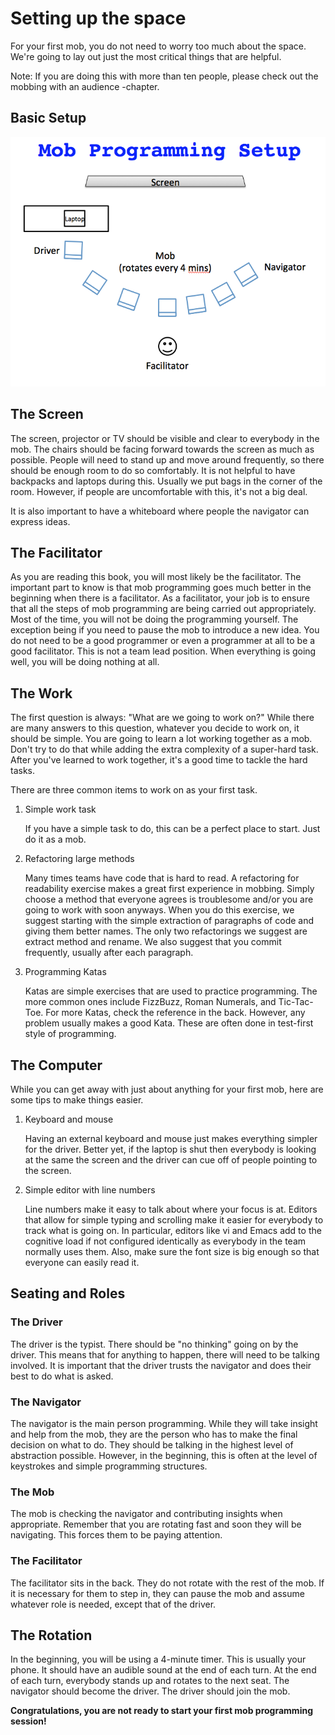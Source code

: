# Setting up the space

For your first mob, you do not need to worry too much about the space. We're going to lay out just the most critical things that are helpful.

Note: If you are doing this with more than ten people, please check out the mobbing with an audience -chapter.

## Basic Setup

![Mob Programming Setup](images/MobProgrammingSetup.png)

## The Screen

The screen, projector or TV should be visible and clear to everybody in the mob. The chairs should be facing forward towards the screen as much as possible. People will need to stand up and move around frequently, so there should be enough room to do so comfortably. It is not helpful to have backpacks and laptops during this. Usually we put bags in the corner of the room. However, if people are uncomfortable with this, it's not a big deal.

It is also important to have a whiteboard where people the navigator can express ideas.

## The Facilitator

As you are reading this book, you will most likely be the facilitator. The important part to know is that mob programming goes much better in the beginning when there is a facilitator. As a facilitator, your job is to ensure that all the steps of mob programming are being carried out appropriately. Most of the time, you will not be doing the programming yourself. The exception being if you need to pause the mob to introduce a new idea. You do not need to be a good programmer or even a programmer at all to be a good facilitator. This is not a team lead position. When everything is going well, you will be doing nothing at all.

## The Work

The first question is always: "What are we going to work on?" While there are many answers to this question, whatever you decide to work on, it should be simple. You are going to learn a lot working together as a mob. Don't try to do that while adding the extra complexity of a super-hard task. After you've learned to work together, it's a good time to tackle the hard tasks.

There are three common items to work on as your first task.

1. Simple work task

   If you have a simple task to do, this can  be a perfect place to start. Just do it as a mob.

2. Refactoring large methods

   Many times teams have code that is hard to read. A refactoring for readability exercise makes a great first experience in mobbing. Simply choose a method that everyone agrees is troublesome and/or you are going to work with soon anyways. When you do this exercise, we suggest starting with the simple extraction of paragraphs of code and giving them better names. The only two refactorings we suggest are extract method and rename. We also suggest that you commit frequently, usually after each paragraph.

3. Programming Katas

   Katas are simple exercises that are used to practice programming. The more common ones include FizzBuzz, Roman Numerals, and Tic-Tac-Toe. For more Katas, check the reference in the back. However, any problem usually makes a good Kata. These are often done in test-first style of programming.

## The Computer

While you can get away with just about anything for your first mob, here are some tips to make things easier.

1. Keyboard and mouse

   Having an external keyboard and mouse just makes everything simpler for the driver. Better yet, if the laptop is shut then everybody is looking at the same the screen and the driver can cue off of people pointing to the screen.

2. Simple editor with line numbers

   Line numbers make it easy to talk about where your focus is at. Editors that allow for simple typing and scrolling make it easier for everybody to track what is going on. In particular, editors like vi and Emacs add to the cognitive load if not configured identically as everybody in the team normally uses them. Also, make sure the font size is big enough so that everyone can easily read it.

## Seating and Roles

### The Driver

The driver is the typist. There should be "no thinking" going on by the driver. This means that for anything to happen, there will need to be talking involved. It is important that the driver trusts the navigator and does their best to do what is asked.

### The Navigator

The navigator is the main person programming. While they will take insight and help from the mob, they are the person who has to make the final decision on what to do. They should be talking in the highest level of abstraction possible. However, in the beginning, this is often at the level of keystrokes and simple programming structures.

### The Mob

The mob is checking the navigator and contributing insights when appropriate. Remember that you are rotating fast and soon they will be navigating. This forces them to be paying attention.

### The Facilitator

The facilitator sits in the back. They do not rotate with the rest of the mob. If it is necessary for them to step in, they can pause the mob and assume whatever role is needed, except that of the driver.

## The Rotation

In the beginning, you will be using a 4-minute timer. This is usually your phone. It should have an audible sound at the end of each turn. At the end of each turn, everybody stands up and rotates to the next seat. The navigator should become the driver. The driver should join the mob.

**Congratulations, you are not ready to start your first mob programming session!**
